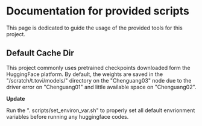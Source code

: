 # Documentation for provided scripts

This page is dedicated to guide the usage of the provided tools for this project.

## Default Cache Dir

This project commonly uses pretrained checkpoints downloaded form the HuggingFace platform. By default, the weights are saved in the "/scratch/t.tovi/models/" directory on the "Chenguang03" node due to the driver error on "Chenguang01" and little available space on "Chenguang02".

**Update**

Run the ". scripts/set_environ_var.sh" to properly set all default envrionment variables before running any huggingface codes.